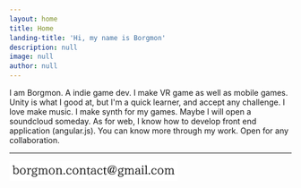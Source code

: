 ```yaml
---
layout: home
title: Home
landing-title: 'Hi, my name is Borgmon'
description: null
image: null
author: null
---
```


I am Borgmon. A indie game dev. I make VR game as well as mobile games. Unity is what I good at, but I'm a quick learner, and accept any challenge. I love make music. I make synth for my games. Maybe I will open a soundcloud someday. As for web, I know how to develop front end application (angular.js). You can know more through my work. Open for any collaboration. 

---

<img src="assets/images/email.jpg" alt="" width="300">
